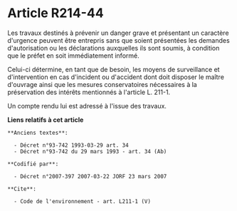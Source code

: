 # Article R214-44

Les travaux destinés à prévenir un danger grave et présentant un caractère d'urgence peuvent être entrepris sans que soient
présentées les demandes d'autorisation ou les déclarations auxquelles ils sont soumis, à condition que le préfet en soit
immédiatement informé. 

Celui-ci détermine, en tant que de besoin, les moyens de surveillance et d'intervention en cas d'incident ou d'accident dont
doit disposer le maître d'ouvrage ainsi que les mesures conservatoires nécessaires à la préservation des intérêts mentionnés
à l'article L. 211-1. 

Un compte rendu lui est adressé à l'issue des travaux.

**Liens relatifs à cet article**

	**Anciens textes**:

	  - Décret n°93-742 1993-03-29 art. 34
	  - Décret n°93-742 du 29 mars 1993 - art. 34 (Ab)

	**Codifié par**:

	  - Décret n°2007-397 2007-03-22 JORF 23 mars 2007

	**Cite**:

	  - Code de l'environnement - art. L211-1 (V)
